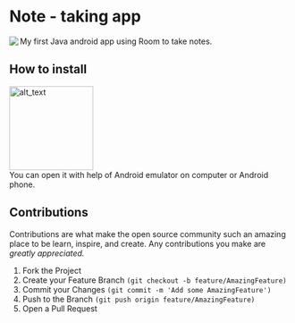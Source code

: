 # Note - taking app
<img align="left" src="https://media4.giphy.com/media/98U4HuZyZGaiPloG98/giphy.gif?cid=790b761165ad52effc8b3f740b38a4aeb511c840df5f9c6c&rid=giphy.gif&ct=g">
My first Java android app using Room to take notes.

## How to install
[<img alt="alt_text" width="150px" src="https://appsenjoy.com/badge/appsenjoy_black.png" />](https://appsenjoy.com/Y5vhx)  
You can open it with help of Android emulator on computer or Android phone.
## Contributions
Contributions are what make the open source community such an amazing place to be learn, inspire, and create. Any contributions you make are *_greatly appreciated._*
 1. Fork the Project
 2. Create your Feature Branch ```(git checkout -b feature/AmazingFeature)```
 3. Commit your Changes ```(git commit -m 'Add some AmazingFeature')```
 4. Push to the Branch ```(git push origin feature/AmazingFeature)```
 5. Open a Pull Request 
